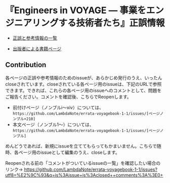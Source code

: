 # 『Engineers in VOYAGE ― 事業をエンジニアリングする技術者たち』正誤情報

* [正誤と参考情報の一覧](https://github.com/LambdaNote/errata-voyagebook-1-1/issues?q=is%3Aissue+is%3Aopen+sort%3Acreated-asc)

* [出版者による書籍ページ](https://www.lambdanote.com/products/voyagebook)

## Contribution

各ページの正誤や参考情報のためのissueが、あらかじめ発行のうえ、いったんcloseされています。closeされている各ページ用のissueは、下記のURLで参照できます。できれば、これらの各ページ用のissueへのコメントとして、問題をご報告ください。コメントを確認後、こちらでReopenします。

* 前付けページ（ノンブルi～xiv）については、`https://github.com/LambdaNote/errata-voyagebook-1-1/issues/[ページノンブル+210]`
* 本文ページ（ノンブル1～）については、`https://github.com/LambdaNote/errata-voyagebook-1-1/issues/[ページノンブル]`

めんどうであれば、新規にissueを立ててもらってもかまいません。こちらで随時、各ページ用のissueとして編集のうえ、closeします。

Reopenされる前の「コメントがついているissueの一覧」を確認したい場合のリンク→ https://github.com/LambdaNote/errata-voyagebook-1-1/issues?utf8=%E2%9C%93&q=is%3Aissue+is%3Aclosed++comments%3A%3E0+
